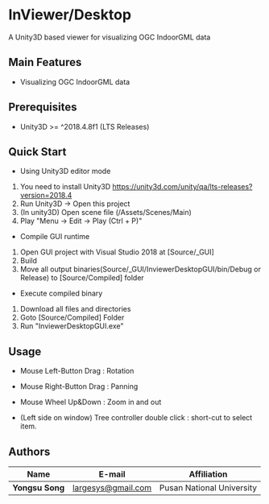 # InViewer/Desktop

A Unity3D based viewer for visualizing OGC IndoorGML data

## Main Features
- Visualizing OGC IndoorGML data

## Prerequisites

- Unity3D >= ^2018.4.8f1 (LTS Releases)

## Quick Start

- Using Unity3D editor mode
1. You need to install Unity3D
https://unity3d.com/unity/qa/lts-releases?version=2018.4
2. Run Unity3D -> Open this project
3. (In unity3D) Open scene file (/Assets/Scenes/Main)
4. Play "Menu -> Edit -> Play (Ctrl + P)" 

- Compile GUI runtime
1. Open GUI project with Visual Studio 2018 at [Source/_GUI]
2. Build
3. Move all output binaries(Source/_GUI/InviewerDesktopGUI/bin/Debug or Release) to [Source/Compiled] folder

- Execute compiled binary 
1. Download all files and directories
2. Goto [Source/Compiled] Folder
3. Run "InviewerDesktopGUI.exe"

## Usage
- Mouse Left-Button Drag : Rotation
- Mouse Right-Button Drag : Panning
- Mouse Wheel Up&Down : Zoom in and out

- (Left side on window) Tree controller double click : short-cut to select item.

## Authors

Name | E-mail | Affiliation
--- | --- | ---
**Yongsu Song** | largesys@gmail.com | Pusan National University

